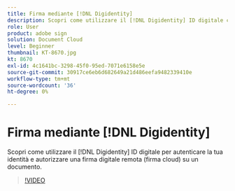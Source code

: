 ```yaml
---
title: Firma mediante [!DNL Digidentity]
description: Scopri come utilizzare il [!DNL Digidentity] ID digitale con Adobe Sign
role: User
product: adobe sign
solution: Document Cloud
level: Beginner
thumbnail: KT-8670.jpg
kt: 8670
exl-id: 4c1641bc-3298-45f0-95ed-7071e6158e5e
source-git-commit: 30917ce6eb6d682649a21d486eefa9482339410e
workflow-type: tm+mt
source-wordcount: '36'
ht-degree: 0%

---
```


# Firma mediante [!DNL Digidentity]

Scopri come utilizzare il [!DNL Digidentity] ID digitale per autenticare la tua identità e autorizzare una firma digitale remota (firma cloud) su un documento.

>[!VIDEO](https://video.tv.adobe.com/v/336991?hidetitle=true)
